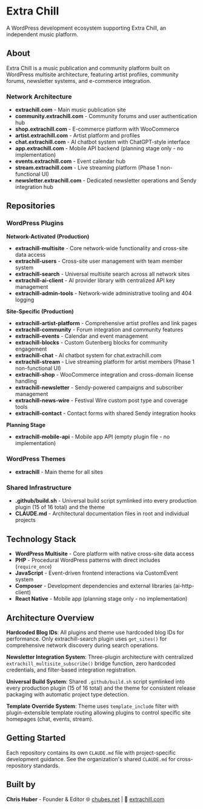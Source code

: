 # Extra Chill

A WordPress development ecosystem supporting Extra Chill, an independent music platform. 

## About

Extra Chill is a music publication and community platform built on WordPress multisite architecture, featuring artist profiles, community forums, newsletter systems, and e-commerce integration.

### Network Architecture

- **extrachill.com** - Main music publication site
- **community.extrachill.com** - Community forums and user authentication hub
- **shop.extrachill.com** - E-commerce platform with WooCommerce
- **artist.extrachill.com** - Artist platform and profiles
- **chat.extrachill.com** - AI chatbot system with ChatGPT-style interface
- **app.extrachill.com** - Mobile API backend (planning stage only - no implementation)
- **events.extrachill.com** - Event calendar hub
- **stream.extrachill.com** - Live streaming platform (Phase 1 non-functional UI)
- **newsletter.extrachill.com** - Dedicated newsletter operations and Sendy integration hub

## Repositories

### WordPress Plugins

**Network-Activated (Production)**
- **extrachill-multisite** - Core network-wide functionality and cross-site data access
- **extrachill-users** - Cross-site user management with team member system
- **extrachill-search** - Universal multisite search across all network sites
- **extrachill-ai-client** - AI provider library with centralized API key management
- **extrachill-admin-tools** - Network-wide administrative tooling and 404 logging

**Site-Specific (Production)**
- **extrachill-artist-platform** - Comprehensive artist profiles and link pages
- **extrachill-community** - Forum integration and community features
- **extrachill-events** - Calendar and event management
- **extrachill-blocks** - Custom Gutenberg blocks for community engagement
- **extrachill-chat** - AI chatbot system for chat.extrachill.com
- **extrachill-stream** - Live streaming platform for artist members (Phase 1 non-functional UI)
- **extrachill-shop** - WooCommerce integration and cross-domain license handling
- **extrachill-newsletter** - Sendy-powered campaigns and subscriber management
- **extrachill-news-wire** - Festival Wire custom post type and coverage tools
- **extrachill-contact** - Contact forms with shared Sendy integration hooks

**Planning Stage**
- **extrachill-mobile-api** - Mobile app API (empty plugin file - no implementation)

### WordPress Themes
- **extrachill** - Main theme for all sites

### Shared Infrastructure
- **.github/build.sh** - Universal build script symlinked into every production plugin (15 of 16 total) and the theme
- **CLAUDE.md** - Architectural documentation files in root and individual projects

## Technology Stack

- **WordPress Multisite** - Core platform with native cross-site data access
- **PHP** - Procedural WordPress patterns with direct includes (`require_once`)
- **JavaScript** - Event-driven frontend interactions via CustomEvent system
- **Composer** - Development dependencies and external libraries (ai-http-client)
- **React Native** - Mobile app (planning stage only - no implementation)

## Architecture Overview

**Hardcoded Blog IDs**: All plugins and theme use hardcoded blog IDs for performance. Only extrachill-search plugin uses `get_sites()` for comprehensive network discovery during search operations.

**Newsletter Integration System**: Three-plugin architecture with centralized `extrachill_multisite_subscribe()` bridge function, zero hardcoded credentials, and filter-based integration registration.

**Universal Build System**: Shared `.github/build.sh` script symlinked into every production plugin (15 of 16 total) and the theme for consistent release packaging with automatic project type detection.

**Template Override System**: Theme uses `template_include` filter with plugin-extensible template routing allowing plugins to control specific site homepages (chat, events, stream).

## Getting Started

Each repository contains its own `CLAUDE.md` file with project-specific development guidance. See the organization's shared `CLAUDE.md` for cross-repository standards.

## Built by

**Chris Huber** - Founder & Editor
🌐 [chubes.net](https://chubes.net) | 🎵 [extrachill.com](https://extrachill.com)
